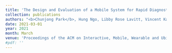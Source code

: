 ```yaml
---
title: 'The Design and Evaluation of a Mobile System for Rapid Diagnostic Test Interpretation'
collection: publications
authors: "<b>Chunjong Park</b>, Hung Ngo, Libby Rose Lavitt, Vincent Karuri, Shiven Bhatt, Peter Lubell-Doughtie, Anuraj H. Shankar, Leonard Ndwiga, Victor Osoti, Juliana K. Wambua, Philip Bejon, Lynette Isabella Ochola-Oyier, Monique Chilver, Nigel Stocks, Victoria Lyon, Barry R. Lutz, Matthew Thompson, Alex Mariakakis, Shwetak Patel"
date: 2021-03-01
year: 2021
month: March
venue: 'Proceedings of the ACM on Interactive, Mobile, Wearable and Ubiquitous Technologies (IMWUT)'
#pdf: ''
---
```


